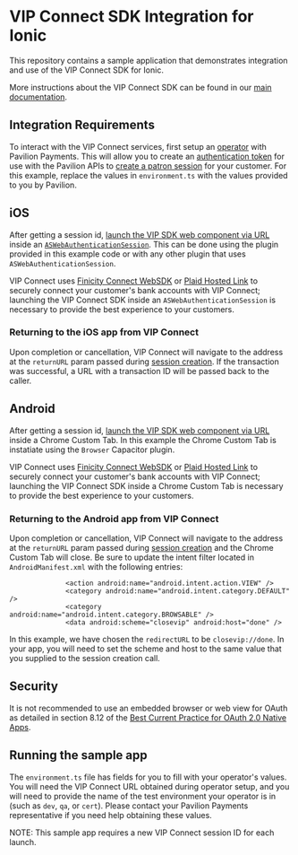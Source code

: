 # VIP Connect SDK Integration for Ionic

This repository contains a sample application that demonstrates integration and use of the VIP Connect SDK for Ionic.

More instructions about the VIP Connect SDK can be found in our [main documentation](https://developer.vippreferred.com/).

## Integration Requirements

To interact with the VIP Connect services, first setup an [operator](https://developer.vippreferred.com/operator-onboarding/operator-setup) with Pavilion Payments.
This will allow you to create an [authentication token](https://developer.vippreferred.com/integration-steps/operator-requirements) for use with the Pavilion APIs
to [create a patron session](https://developer.vippreferred.com/APIS/SDK/create-patron-session) for your customer. For this example, replace the values in `environment.ts` with
the values provided to you by Pavilion.


## iOS
After getting a session id, [launch the VIP SDK web component via URL](https://developer.vippreferred.com/integration-steps/invoke-web-component) inside
an [`ASWebAuthenticationSession`](https://developer.apple.com/documentation/authenticationservices/aswebauthenticationsession). 
This can be done using the plugin provided in this example code or with any other plugin that uses `ASWebAuthenticationSession`.

VIP Connect uses [Finicity Connect WebSDK](https://developer.mastercard.com/open-banking-us/documentation/connect/integrating/webviews/android-webviews/) or [Plaid Hosted Link](https://plaid.com/docs/link/hosted-link/) to securely connect your customer\'s bank accounts with VIP Connect; launching
the VIP Connect SDK inside an `ASWebAuthenticationSession` is necessary to provide the best experience to your customers. 

### Returning to the iOS app from VIP Connect

Upon completion or cancellation, VIP Connect will navigate to the address at the `returnURL` param passed during [session creation](https://developer.vippreferred.com/APIS/SDK/create-patron-session). 
If the transaction was successful, a URL with a transaction ID will be passed back to the caller. 

## Android
After getting a session id, [launch the VIP SDK web component via URL](https://developer.vippreferred.com/integration-steps/invoke-web-component) inside
a Chrome Custom Tab. In this example the Chrome Custom Tab is instatiate using the `Browser` Capacitor plugin.

VIP Connect uses [Finicity Connect WebSDK](https://developer.mastercard.com/open-banking-us/documentation/connect/integrating/webviews/android-webviews/) or [Plaid Hosted Link](https://plaid.com/docs/link/hosted-link/) to securely connect your customer\'s bank accounts with VIP Connect; launching
the VIP Connect SDK inside a Chrome Custom Tab is necessary to provide the best experience to your customers. 

### Returning to the Android app from VIP Connect

Upon completion or cancellation, VIP Connect will navigate to the address at the `returnURL` param passed during [session creation](https://developer.vippreferred.com/APIS/SDK/create-patron-session) and the Chrome Custom Tab will close. 
Be sure to update the intent filter located in `AndroidManifest.xml` with the following entries:

```
              <action android:name="android.intent.action.VIEW" />
              <category android:name="android.intent.category.DEFAULT" />
              <category android:name="android.intent.category.BROWSABLE" />
              <data android:scheme="closevip" android:host="done" />
```
In this example, we have chosen the `redirectURL` to be `closevip://done`. In your app, you will need to set the scheme and host to the same value that you supplied to the session creation call.

## Security 
It is not recommended to use an embedded browser or web view for OAuth as detailed in section 8.12 of the [Best Current Practice for OAuth 2.0 Native Apps](https://www.rfc-editor.org/rfc/rfc8252.txt).

## Running the sample app

The `environment.ts` file has fields for you to fill with your operator\'s values. You will need the VIP Connect URL
obtained during operator setup, and you will need to provide the name of the test environment your operator is in (such as `dev`, `qa`, or `cert`). Please contact your
Pavilion Payments representative if you need help obtaining these values.

NOTE: This sample app requires a new VIP Connect session ID for each launch.


